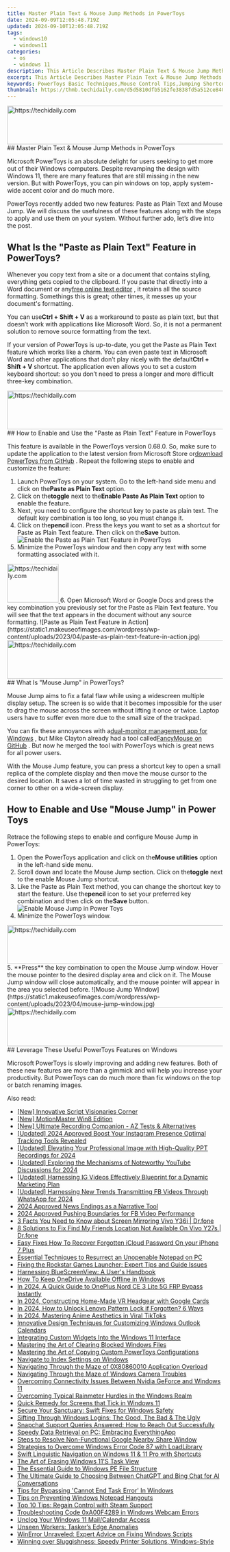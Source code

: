 ```yaml
---
title: Master Plain Text & Mouse Jump Methods in PowerToys
date: 2024-09-09T12:05:48.719Z
updated: 2024-09-10T12:05:48.719Z
tags:
  - windows10
  - windows11
categories:
  - os
  - windows 11
description: This Article Describes Master Plain Text & Mouse Jump Methods in PowerToys
excerpt: This Article Describes Master Plain Text & Mouse Jump Methods in PowerToys
keywords: PowerToys Basic Techniques,Mouse Control Tips,Jumping Shortcuts Guide,Efficient Text Editing,Plain Text Mastery,Mouse Maneuvers Explained,Quick PowerToys Tricks
thumbnail: https://thmb.techidaily.com/d5d5810dfb5162fe3838fd5a512ce840bf5c9c8c52397ab8a1f2ef651a47611e.jpg
---
```


<!-- affiliate ads begin -->
<a href="https://unicoeye.pxf.io/c/5597632/2134489/18498" target="_top" id="2134489">
  <img src="//a.impactradius-go.com/display-ad/18498-2134489" border="0" alt="https://techidaily.com" width="728" height="90"/>
</a>
<img height="0" width="0" src="https://unicoeye.pxf.io/i/5597632/2134489/18498" style="position:absolute;visibility:hidden;" border="0" />
<!-- affiliate ads end -->
## Master Plain Text & Mouse Jump Methods in PowerToys

 Microsoft PowerToys is an absolute delight for users seeking to get more out of their Windows computers. Despite revamping the design with Windows 11, there are many features that are still missing in the new version. But with PowerToys, you can pin windows on top, apply system-wide accent color and do much more.

 PowerToys recently added two new features: Paste as Plain Text and Mouse Jump. We will discuss the usefulness of these features along with the steps to apply and use them on your system. Without further ado, let’s dive into the post.

## What Is the "Paste as Plain Text" Feature in PowerToys?

 Whenever you copy text from a site or a document that contains styling, everything gets copied to the clipboard. If you paste that directly into a Word document or any[free online text editor](https://www.makeuseof.com/tag/6-more-fresh-free-online-word-processors/) , it retains all the source formatting. Somethings this is great; other times, it messes up your document's formatting.

 You can use**Ctrl + Shift + V** as a workaround to paste as plain text, but that doesn’t work with applications like Microsoft Word. So, it is not a permanent solution to remove source formatting from the text.

 If your version of PowerToys is up-to-date, you get the Paste as Plain Text feature which works like a charm. You can even paste text in Microsoft Word and other applications that don’t play nicely with the default**Ctrl + Shift + V** shortcut. The application even allows you to set a custom keyboard shortcut: so you don’t need to press a longer and more difficult three-key combination.

<!-- affiliate ads begin -->
<a href="https://ursime.pxf.io/c/5597632/2136545/16384" target="_top" id="2136545">
  <img src="//a.impactradius-go.com/display-ad/16384-2136545" border="0" alt="https://techidaily.com" width="728" height="90"/>
</a>
<img height="0" width="0" src="https://ursime.pxf.io/i/5597632/2136545/16384" style="position:absolute;visibility:hidden;" border="0" />
<!-- affiliate ads end -->
## How to Enable and Use the "Paste as Plain Text" Feature in PowerToys

 This feature is available in the PowerToys version 0.68.0\. So, make sure to update the application to the latest version from Microsoft Store or[download PowerToys from GitHub](https://github.com/microsoft/PowerToys/releases) . Repeat the following steps to enable and customize the feature:

1. Launch PowerToys on your system. Go to the left-hand side menu and click on the**Paste as Plain Text** option.
2. Click on the**toggle** next to the**Enable Paste As Plain Text** option to enable the feature.
3. Next, you need to configure the shortcut key to paste as plain text. The default key combination is too long, so you must change it.
4. Click on the**pencil** icon. Press the keys you want to set as a shortcut for Paste as Plain Text feature. Then click on the**Save** button.  
![Enable the Paste as Plain Text Feature in PowerToys](https://static1.makeuseofimages.com/wordpress/wp-content/uploads/2023/04/enable-the-paste-as-plain-text-feature-in-powertoys.jpg)
5. Minimize the PowerToys window and then copy any text with some formatting associated with it.
<!-- affiliate ads begin -->
<a href="https://aligracehair.sjv.io/c/5597632/2135393/19272" target="_top" id="2135393">
  <img src="//a.impactradius-go.com/display-ad/19272-2135393" border="0" alt="https://techidaily.com" width="120" height="90"/>
</a>
<img height="0" width="0" src="https://aligracehair.sjv.io/i/5597632/2135393/19272" style="position:absolute;visibility:hidden;" border="0" />
<!-- affiliate ads end -->
6. Open Microsoft Word or Google Docs and press the key combination you previously set for the Paste as Plain Text feature. You will see that the text appears in the document without any source formatting.  
![Paste as Plain Text Feature in Action](https://static1.makeuseofimages.com/wordpress/wp-content/uploads/2023/04/paste-as-plain-text-feature-in-action.jpg)

<!-- affiliate ads begin -->
<a href="https://appsumo.8odi.net/c/5597632/2123750/7443" target="_top" id="2123750">
  <img src="//a.impactradius-go.com/display-ad/7443-2123750" border="0" alt="https://techidaily.com" width="728" height="90"/>
</a>
<img height="0" width="0" src="https://appsumo.8odi.net/i/5597632/2123750/7443" style="position:absolute;visibility:hidden;" border="0" />
<!-- affiliate ads end -->
## What Is "Mouse Jump" in PowerToys?

 Mouse Jump aims to fix a fatal flaw while using a widescreen multiple display setup. The screen is so wide that it becomes impossible for the user to drag the mouse across the screen without lifting it once or twice. Laptop users have to suffer even more due to the small size of the trackpad.

 You can fix these annoyances with a[dual-monitor management app for Windows](https://www.makeuseof.com/software-manage-dual-monitors/) , but Mike Clayton already had a tool called[FancyMouse on GitHub](https://github.com/mikeclayton/FancyMouse) . But now he merged the tool with PowerToys which is great news for all power users.

 With the Mouse Jump feature, you can press a shortcut key to open a small replica of the complete display and then move the mouse cursor to the desired location. It saves a lot of time wasted in struggling to get from one corner to other on a wide-screen display.

## How to Enable and Use "Mouse Jump" in Power Toys

 Retrace the following steps to enable and configure Mouse Jump in PowerToys:

1. Open the PowerToys application and click on the**Mouse utilities** option in the left-hand side menu.
2. Scroll down and locate the Mouse Jump section. Click on the**toggle** next to the enable Mouse Jump shortcut.
3. Like the Paste as Plain Text method, you can change the shortcut key to start the feature. Use the**pencil** icon to set your preferred key combination and then click on the**Save** button.  
![Enable Mouse Jump in Power Toys](https://static1.makeuseofimages.com/wordpress/wp-content/uploads/2023/04/enable-mouse-jump-in-power-toys.jpg)
4. Minimize the PowerToys window.
<!-- affiliate ads begin -->
<a href="https://ephamedtechinc.pxf.io/c/5597632/2136620/26400" target="_top" id="2136620">
  <img src="//a.impactradius-go.com/display-ad/26400-2136620" border="0" alt="https://techidaily.com" width="728" height="90"/>
</a>
<img height="0" width="0" src="https://ephamedtechinc.pxf.io/i/5597632/2136620/26400" style="position:absolute;visibility:hidden;" border="0" />
<!-- affiliate ads end -->
5. **Press** the key combination to open the Mouse Jump window. Hover the mouse pointer to the desired display area and click on it. The Mouse Jump window will close automatically, and the mouse pointer will appear in the area you selected before.  
![Mouse Jump Window](https://static1.makeuseofimages.com/wordpress/wp-content/uploads/2023/04/mouse-jump-window.jpg)

<!-- affiliate ads begin -->
<a href="https://unicoeye.pxf.io/c/5597632/2134243/18498" target="_top" id="2134243">
  <img src="//a.impactradius-go.com/display-ad/18498-2134243" border="0" alt="https://techidaily.com" width="728" height="90"/>
</a>
<img height="0" width="0" src="https://unicoeye.pxf.io/i/5597632/2134243/18498" style="position:absolute;visibility:hidden;" border="0" />
<!-- affiliate ads end -->
## Leverage These Useful PowerToys Features on Windows

 Microsoft PowerToys is slowly improving and adding new features. Both of these new features are more than a gimmick and will help you increase your productivity. But PowerToys can do much more than fix windows on the top or batch renaming images.


<ins class="adsbygoogle"
     style="display:block"
     data-ad-format="autorelaxed"
     data-ad-client="ca-pub-7571918770474297"
     data-ad-slot="1223367746"></ins>



<ins class="adsbygoogle"
     style="display:block"
     data-ad-client="ca-pub-7571918770474297"
     data-ad-slot="8358498916"
     data-ad-format="auto"
     data-full-width-responsive="true"></ins>

<span class="atpl-alsoreadstyle">Also read:</span>
<div><ul>
<li><a href="https://some-techniques.techidaily.com/new-innovative-script-visionaries-corner/"><u>[New] Innovative Script Visionaries Corner</u></a></li>
<li><a href="https://extra-support.techidaily.com/new-motionmaster-win8-edition/"><u>[New] MotionMaster Win8 Edition</u></a></li>
<li><a href="https://screen-capture.techidaily.com/new-ultimate-recording-companion-az-tests-and-alternatives/"><u>[New] Ultimate Recording Companion - AZ Tests & Alternatives</u></a></li>
<li><a href="https://instagram-video-files.techidaily.com/updated-2024-approved-boost-your-instagram-presence-optimal-tracking-tools-revealed/"><u>[Updated] 2024 Approved Boost Your Instagram Presence Optimal Tracking Tools Revealed</u></a></li>
<li><a href="https://desktop-recording.techidaily.com/updated-elevating-your-professional-image-with-high-quality-ppt-recordings-for-2024/"><u>[Updated] Elevating Your Professional Image with High-Quality PPT Recordings for 2024</u></a></li>
<li><a href="https://facebook-video-footage.techidaily.com/updated-exploring-the-mechanisms-of-noteworthy-youtube-discussions-for-2024/"><u>[Updated] Exploring the Mechanisms of Noteworthy YouTube Discussions for 2024</u></a></li>
<li><a href="https://instagram-videos.techidaily.com/updated-harnessing-ig-videos-effectively-blueprint-for-a-dynamic-marketing-plan/"><u>[Updated] Harnessing IG Videos Effectively Blueprint for a Dynamic Marketing Plan</u></a></li>
<li><a href="https://facebook-clips.techidaily.com/updated-harnessing-new-trends-transmitting-fb-videos-through-whatsapp-for-2024/"><u>[Updated] Harnessing New Trends Transmitting FB Videos Through WhatsApp for 2024</u></a></li>
<li><a href="https://youtube-stream.techidaily.com/2024-approved-news-endings-as-a-narrative-tool/"><u>2024 Approved News Endings as a Narrative Tool</u></a></li>
<li><a href="https://fox-direct.techidaily.com/2024-approved-pushing-boundaries-for-fb-video-performance/"><u>2024 Approved Pushing Boundaries for FB Video Performance</u></a></li>
<li><a href="https://screen-mirror.techidaily.com/3-facts-you-need-to-know-about-screen-mirroring-vivo-y36i-drfone-by-drfone-android/"><u>3 Facts You Need to Know about Screen Mirroring Vivo Y36i | Dr.fone</u></a></li>
<li><a href="https://location-fake.techidaily.com/8-solutions-to-fix-find-my-friends-location-not-available-on-vivo-y27s-drfone-by-drfone-virtual-android/"><u>8 Solutions to Fix Find My Friends Location Not Available On Vivo Y27s | Dr.fone</u></a></li>
<li><a href="https://activate-lock.techidaily.com/easy-fixes-how-to-recover-forgotten-icloud-password-on-your-iphone-7-plus-by-drfone-ios/"><u>Easy Fixes How To Recover Forgotten iCloud Password On your iPhone 7 Plus</u></a></li>
<li><a href="https://windows11.techidaily.com/essential-techniques-to-resurrect-an-unopenable-notepad-on-pc/"><u>Essential Techniques to Resurrect an Unopenable Notepad on PC</u></a></li>
<li><a href="https://win-answers.techidaily.com/fixing-the-rockstar-games-launcher-expert-tips-and-guide-issues/"><u>Fixing the Rockstar Games Launcher: Expert Tips and Guide Issues</u></a></li>
<li><a href="https://windows11.techidaily.com/harnessing-bluescreenview-a-users-handbook/"><u>Harnessing BlueScreenView: A User's Handbook</u></a></li>
<li><a href="https://windows11.techidaily.com/how-to-keep-onedrive-available-offline-in-windows/"><u>How To Keep OneDrive Available Offline in Windows</u></a></li>
<li><a href="https://android-frp.techidaily.com/in-2024-a-quick-guide-to-oneplus-nord-ce-3-lite-5g-frp-bypass-instantly-by-drfone-android/"><u>In 2024, A Quick Guide to OnePlus Nord CE 3 Lite 5G FRP Bypass Instantly</u></a></li>
<li><a href="https://extra-tips.techidaily.com/in-2024-constructing-home-made-vr-headgear-with-google-cards/"><u>In 2024, Constructing Home-Made VR Headgear with Google Cards</u></a></li>
<li><a href="https://android-unlock.techidaily.com/in-2024-how-to-unlock-lenovo-pattern-lock-if-forgotten-6-ways-by-drfone-android/"><u>In 2024, How to Unlock Lenovo Pattern Lock if Forgotten? 6 Ways</u></a></li>
<li><a href="https://tiktok-clips.techidaily.com/in-2024-mastering-anime-aesthetics-in-viral-tiktoks/"><u>In 2024, Mastering Anime Aesthetics in Viral TikToks</u></a></li>
<li><a href="https://windows11.techidaily.com/innovative-design-techniques-for-customizing-windows-outlook-calendars/"><u>Innovative Design Techniques for Customizing Windows Outlook Calendars</u></a></li>
<li><a href="https://windows11.techidaily.com/integrating-custom-widgets-into-the-windows-11-interface/"><u>Integrating Custom Widgets Into the Windows 11 Interface</u></a></li>
<li><a href="https://windows11.techidaily.com/mastering-the-art-of-clearing-blocked-windows-files/"><u>Mastering the Art of Clearing Blocked Windows Files</u></a></li>
<li><a href="https://windows11.techidaily.com/mastering-the-art-of-copying-custom-powertoys-configurations/"><u>Mastering the Art of Copying Custom PowerToys Configurations</u></a></li>
<li><a href="https://windows11.techidaily.com/navigate-to-index-settings-on-windows/"><u>Navigate to Index Settings on Windows</u></a></li>
<li><a href="https://windows11.techidaily.com/navigating-through-the-maze-of-0x80860010-application-overload/"><u>Navigating Through the Maze of 0X80860010 Application Overload</u></a></li>
<li><a href="https://windows11.techidaily.com/navigating-through-the-maze-of-windows-camera-troubles/"><u>Navigating Through the Maze of Windows Camera Troubles</u></a></li>
<li><a href="https://windows11.techidaily.com/overcoming-connectivity-issues-between-nvidia-geforce-and-windows-11/"><u>Overcoming Connectivity Issues Between Nvidia GeForce and Windows 11</u></a></li>
<li><a href="https://windows11.techidaily.com/overcoming-typical-rainmeter-hurdles-in-the-windows-realm/"><u>Overcoming Typical Rainmeter Hurdles in the Windows Realm</u></a></li>
<li><a href="https://windows11.techidaily.com/quick-remedy-for-screens-that-tick-in-windows-11/"><u>Quick Remedy for Screens that Tick in Windows 11</u></a></li>
<li><a href="https://windows11.techidaily.com/secure-your-sanctuary-swift-fixes-for-windows-safety/"><u>Secure Your Sanctuary: Swift Fixes for Windows Safety</u></a></li>
<li><a href="https://windows11.techidaily.com/sifting-through-windows-logins-the-good-the-bad-and-the-ugly/"><u>Sifting Through Windows Logins: The Good, The Bad & The Ugly</u></a></li>
<li><a href="https://tech-renaissance.techidaily.com/snapchat-support-queries-answered-how-to-reach-out-successfully/"><u>Snapchat Support Queries Answered: How to Reach Out Successfully</u></a></li>
<li><a href="https://windows11.techidaily.com/speedy-data-retrieval-on-pc-embracing-everythingapp/"><u>Speedy Data Retrieval on PC: Embracing EverythingApp</u></a></li>
<li><a href="https://windows11.techidaily.com/steps-to-resolve-non-functional-google-nearby-share-window/"><u>Steps to Resolve Non-Functional Google Nearby Share Window</u></a></li>
<li><a href="https://windows11.techidaily.com/strategies-to-overcome-windows-error-code-87-with-loadlibrary/"><u>Strategies to Overcome Windows Error Code 87 with LoadLibrary</u></a></li>
<li><a href="https://windows11.techidaily.com/swift-linguistic-navigation-on-windows-11-and-11-pro-with-shortcuts/"><u>Swift Linguistic Navigation on Windows 11 & 11 Pro with Shortcuts</u></a></li>
<li><a href="https://windows11.techidaily.com/the-art-of-erasing-windows-11s-task-view/"><u>The Art of Erasing Windows 11'S Task View</u></a></li>
<li><a href="https://windows11.techidaily.com/the-essential-guide-to-windows-pe-file-structure/"><u>The Essential Guide to Windows PE File Structure</u></a></li>
<li><a href="https://tech-revival.techidaily.com/the-ultimate-guide-to-choosing-between-chatgpt-and-bing-chat-for-ai-conversations/"><u>The Ultimate Guide to Choosing Between ChatGPT and Bing Chat for AI Conversations</u></a></li>
<li><a href="https://windows11.techidaily.com/tips-for-bypassing-cannot-end-task-error-in-windows/"><u>Tips for Bypassing 'Cannot End Task Error' In Windows</u></a></li>
<li><a href="https://windows11.techidaily.com/tips-on-preventing-windows-notepad-hangouts/"><u>Tips on Preventing Windows Notepad Hangouts</u></a></li>
<li><a href="https://windows11.techidaily.com/top-10-tips-regain-control-with-steam-support/"><u>Top 10 Tips: Regain Control with Steam Support</u></a></li>
<li><a href="https://windows11.techidaily.com/troubleshooting-code-0xa00f4289-in-windows-webcam-errors/"><u>Troubleshooting Code 0xA00F4289 in Windows Webcam Errors</u></a></li>
<li><a href="https://windows11.techidaily.com/unclog-your-windows-11-mailcalendar-access/"><u>Unclog Your Windows 11 Mail/Calendar Access</u></a></li>
<li><a href="https://windows11.techidaily.com/unseen-workers-taskers-edge-anomalies/"><u>Unseen Workers: Tasker’s Edge Anomalies</u></a></li>
<li><a href="https://windows11.techidaily.com/winerror-unraveled-expert-advice-on-fixing-windows-scripts/"><u>WinError Unraveled: Expert Advice on Fixing Windows Scripts</u></a></li>
<li><a href="https://windows11.techidaily.com/winning-over-sluggishness-speedy-printer-solutions-windows-style/"><u>Winning over Sluggishness: Speedy Printer Solutions, Windows-Style</u></a></li>
</ul></div>
